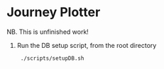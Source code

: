 # Journey Plotter

NB. This is unfinished work!

1. Run the DB setup script, from the root directory

        ./scripts/setupDB.sh
